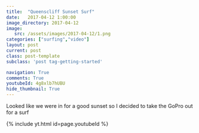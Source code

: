 ```yaml
---
title:  "Queenscliff Sunset Surf"
date:   2017-04-12 1:00:00
image_directory: 2017-04-12
image:
   src: /assets/images/2017-04-12/1.png
categories: ["surfing","video"]
layout: post
current: post
class: post-template
subclass: 'post tag-getting-started'

navigation: True
comments: True
youtubeId: 4g8xlb7hUBU
hide_thumbnail: True
---
```


Looked like we were in for a good sunset so I decided to take the GoPro out for a surf

{% include yt.html id=page.youtubeId %}
